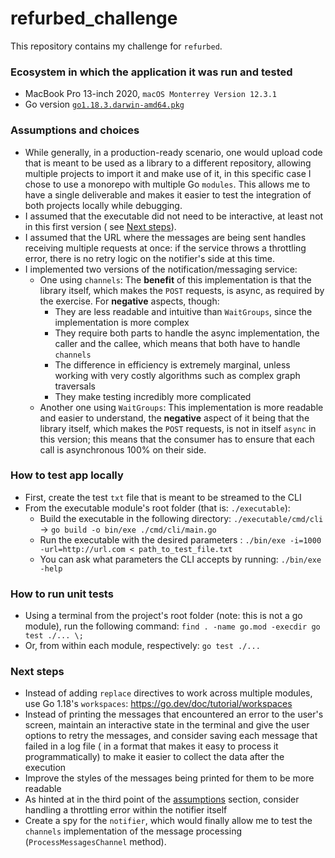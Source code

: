 # refurbed_challenge

This repository contains my challenge for `refurbed`.

### Ecosystem in which the application it was run and tested

- MacBook Pro 13-inch 2020, `macOS Monterrey Version 12.3.1`
- Go version [`go1.18.3.darwin-amd64.pkg`](https://go.dev/dl/)

### Assumptions and choices

- While generally, in a production-ready scenario, one would upload code that is meant to be used as a library to a
  different repository, allowing multiple projects to import it and make use of it, in this specific case I chose to use
  a monorepo with multiple Go `modules`. This allows me to have a single deliverable and makes it easier to test the
  integration of both projects locally while debugging.
- I assumed that the executable did not need to be interactive, at least not in this first version (
  see [Next steps](#next-steps)).
- I assumed that the URL where the messages are being sent handles receiving multiple requests at once: if the service
  throws a throttling error, there is no retry logic on the notifier's side at this time.
- I implemented two versions of the notification/messaging service:
    - One using `channels`: The **benefit** of this implementation is that the library itself, which makes the `POST`
      requests, is async, as required by the exercise. For **negative** aspects, though:
        - They are less readable and intuitive than `WaitGroups`, since the implementation is more complex
        - They require both parts to handle the async implementation, the caller and the callee, which means that both
          have to handle `channels`
        - The difference in efficiency is extremely marginal, unless working with very costly algorithms such as complex
          graph traversals
        - They make testing incredibly more complicated
    - Another one using `WaitGroups`: This implementation is more readable and easier to understand, the **negative**
      aspect of it being that the library itself, which makes the `POST` requests, is not in itself `async` in this
      version; this means that the consumer has to ensure that each call is asynchronous 100% on their side.

### How to test app locally

- First, create the test `txt` file that is meant to be streamed to the CLI
- From the executable module's root folder (that is: `./executable`):
    - Build the executable in the following directory: `./executable/cmd/cli` -> `go build -o bin/exe ./cmd/cli/main.go`
    - Run the executable with the desired parameters : `./bin/exe -i=1000 -url=http://url.com < path_to_test_file.txt`
    - You can ask what parameters the CLI accepts by running: `./bin/exe -help`

### How to run unit tests

- Using a terminal from the project's root folder (note: this is not a go module), run the following
  command: `find . -name go.mod -execdir go test ./... \;`
- Or, from within each module, respectively: `go test ./...`

### Next steps

- Instead of adding `replace` directives to work across multiple modules, use Go
  1.18's `workspaces`: https://go.dev/doc/tutorial/workspaces
- Instead of printing the messages that encountered an error to the user's screen, maintain an interactive state in the
  terminal and give the user options to retry the messages, and consider saving each message that failed in a log file (
  in a format that makes it easy to process it programmatically)
  to make it easier to collect the data after the execution
- Improve the styles of the messages being printed for them to be more readable
- As hinted at in the third point of the [assumptions](#assumptions) section, consider handling a throttling error
  within the notifier itself
- Create a spy for the `notifier`, which would finally allow me to test the `channels` implementation of the message
  processing (`ProcessMessagesChannel` method).

